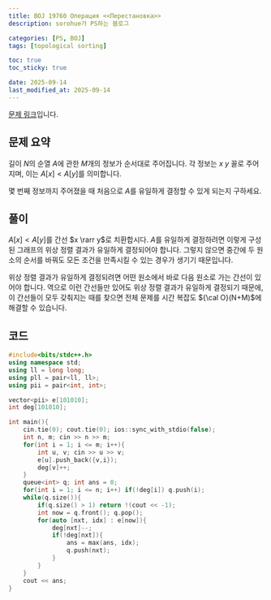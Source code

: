 ```yaml
---
title: BOJ 19760 Операция <<Перестановка>>
description: sorohue가 PS하는 블로그

categories: [PS, BOJ]
tags: [topological sorting]

toc: true
toc_sticky: true

date: 2025-09-14
last_modified_at: 2025-09-14
---
```


[문제 링크](https://boj.kr/19760)입니다.

## 문제 요약

길이 $N$의 순열 $A$에 관한 $M$개의 정보가 순서대로 주어집니다. 각 정보는 $x\ y$ 꼴로 주어지며, 이는 $A[x] < A[y]$를 의미합니다.

몇 번째 정보까지 주어졌을 때 처음으로 $A$를 유일하게 결정할 수 있게 되는지 구하세요.

## 풀이

$A[x] < A[y]$를 간선 $x \rarr y$로 치환합시다. $A$를 유일하게 결정하려면 이렇게 구성된 그래프의 위상 정렬 결과가 유일하게 결정되어야 합니다. 그렇지 않으면 중간에 두 원소의 순서를 바꿔도 모든 조건을 만족시킬 수 있는 경우가 생기기 때문입니다.

위상 정렬 결과가 유일하게 결정되려면 어떤 원소에서 바로 다음 원소로 가는 간선이 있어야 합니다. 역으로 이런 간선들만 있어도 위상 정렬 결과가 유일하게 결정되기 때문에, 이 간선들이 모두 갖춰지는 때를 찾으면 전체 문제를 시간 복잡도 ${\cal O}(N+M)$에 해결할 수 있습니다.

## 코드

```cpp
#include<bits/stdc++.h>
using namespace std;
using ll = long long;
using pll = pair<ll, ll>;
using pii = pair<int, int>;

vector<pii> e[101010];
int deg[101010];

int main(){
	cin.tie(0); cout.tie(0); ios::sync_with_stdio(false);
	int n, m; cin >> n >> m;
	for(int i = 1; i <= m; i++){
		int u, v; cin >> u >> v;
		e[u].push_back({v,i});
		deg[v]++;
	}
	queue<int> q; int ans = 0;
	for(int i = 1; i <= n; i++) if(!deg[i]) q.push(i);
	while(q.size()){
		if(q.size() > 1) return !(cout << -1);
		int now = q.front(); q.pop();
		for(auto [nxt, idx] : e[now]){
			deg[nxt]--;
			if(!deg[nxt]){
				ans = max(ans, idx);
				q.push(nxt);
			}
		}
	}
	cout << ans;
}
```